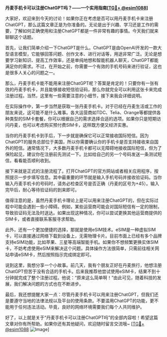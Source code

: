 **丹麦手机卡可以注册ChatGPT吗？——一个实用指南[[TG💪+ @esim1088](https://t.me/s/esim1088)]**

大家好，欢迎来到今天的讨论！如果你正在考虑是否可以用丹麦手机卡来注册ChatGPT，那么这篇文章正是为你准备的。无论是出于兴趣、学习还是工作的需要，了解如何正确使用和注册ChatGPT都是一件非常有趣的事情。今天我们就来聊聊这个话题。

首先，让我们简单介绍一下ChatGPT是什么。ChatGPT是由OpenAI开发的一款大型语言模型，它能够回答问题、创作文本、进行对话等，用途非常广泛。无论是想要学习新知识、提高工作效率，还是单纯地想和智能机器人聊天，ChatGPT都能满足你的需求。不过，在开始之前，你需要一个有效的手机号码来进行验证，这也是很多人关心的问题之一。

那么，丹麦手机卡能不能用来注册ChatGPT呢？答案是肯定的！只要你有一张有效的丹麦手机卡，并且能够接收短信验证码，那么你就完全可以利用这张卡来完成注册过程。当然，这里有一些需要注意的小细节，接下来我会详细说明。

在实际操作中，第一步当然是获取一张丹麦手机卡。对于已经在丹麦生活或工作的朋友来说，这可能不是什么难事。各大运营商如TDC、Telia、Orange等都提供各种类型的SIM卡套餐，你可以根据自己的需求选择合适的选项。如果你只是短期访问丹麦，也可以考虑购买预付费SIM卡，这样既方便又经济实惠。

当你的丹麦手机卡到手后，下一步就是确保它可以正常接收国际短信。因为ChatGPT的服务总部位于美国，所以你需要确认你的手机卡是否支持接收来自国外的短信。通常情况下，大多数丹麦手机卡都可以无障碍地接收国际短信，但为了保险起见，建议你在注册前先测试一下。比如给自己的另一个号码发送一条测试短信，看看能否顺利收到。

接下来就是正式的注册流程了。打开ChatGPT的官方网站或者相关应用程序，按照提示一步步填写信息。其中最重要的环节就是输入手机号码并接收验证码。当你输入丹麦手机卡的号码时，请务必检查区号是否正确（丹麦的区号为+45）。输入完毕后，耐心等待验证码的到来即可。

值得注意的是，虽然丹麦手机卡理论上是可以用来注册ChatGPT的，但在实际过程中可能会遇到一些小障碍。例如，某些运营商可能会对国际短信有一定的限制，导致验证码无法及时送达。如果出现这种情况，你可以尝试更换其他运营商提供的SIM卡，或者直接联系客服寻求帮助。

此外，还有一个更加便捷的选择，那就是使用eSIM技术。eSIM是一种虚拟SIM卡，可以直接通过网络下载到设备上，无需物理卡片。目前市面上已经有多个品牌支持eSIM功能，比如苹果、三星等高端智能手机。如果你不想频繁更换实体SIM卡，不妨考虑使用eSIM来解决这个问题。具体操作方法很简单，只需前往相关网站申请eSIM卡，然后按照指示完成绑定即可。

说到这里，我想分享一个小故事。前几天，我有个朋友正好在丹麦旅行，他想注册ChatGPT但苦于没有合适的手机卡。后来我推荐他尝试使用eSIM卡，结果不到十分钟就完成了整个注册过程。他说：“原来这么简单啊！”由此可见，随着科技的发展，我们解决问题的方式也在不断进步。

最后，我还想提醒大家一点：尽管丹麦手机卡可以用来注册ChatGPT，但我们还是要遵守当地的法律法规以及平台的使用条款。不要滥用ChatGPT的功能，更不能用于任何违法活动。毕竟，良好的网络环境需要我们每个人共同维护。

好了，以上就是关于“丹麦手机卡可以注册ChatGPT吗”的全部内容啦！希望这篇文章对你有所帮助。如果你还有其他疑问，欢迎随时留言交流哦~ [[TG💪+ @esim1088](https://t.me/s/esim1088) ![Image](https://i.postimg.cc/4NQfJmqS/Snipaste-2025-05-13-00-14-12.png)]